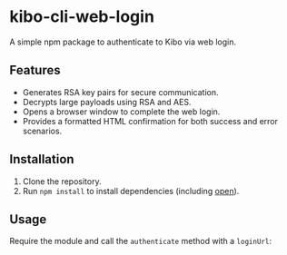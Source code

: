 # kibo-cli-web-login

A simple npm package to authenticate to Kibo via web login.

## Features

- Generates RSA key pairs for secure communication.
- Decrypts large payloads using RSA and AES.
- Opens a browser window to complete the web login.
- Provides a formatted HTML confirmation for both success and error scenarios.

## Installation

1. Clone the repository.
2. Run `npm install` to install dependencies (including [open](https://www.npmjs.com/package/open)).

## Usage

Require the module and call the `authenticate` method with a `loginUrl`:

